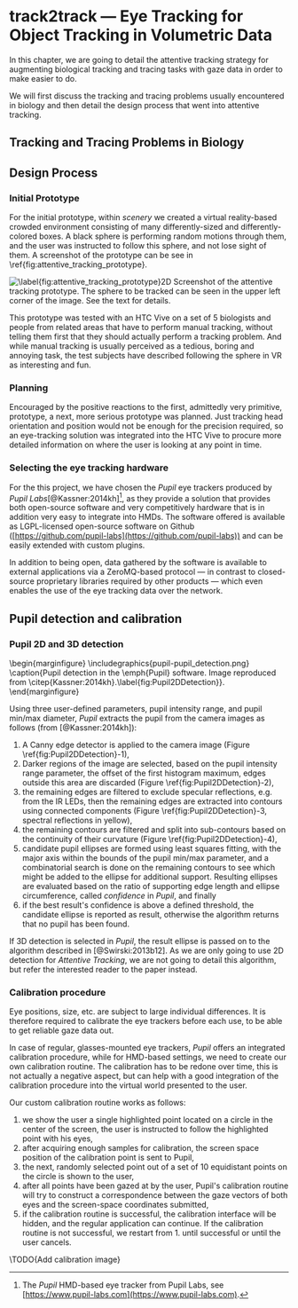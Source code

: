 # track2track — Eye Tracking for Object Tracking in Volumetric Data

In this chapter, we are going to detail the attentive tracking strategy for augmenting biological tracking and tracing tasks with gaze data in order to make easier to do.

We will first discuss the tracking and tracing problems usually encountered in biology and then detail the design process that went into attentive tracking.

## Tracking and Tracing Problems in Biology

## Design Process

### Initial Prototype

For the initial prototype, within _scenery_ we created a virtual reality-based crowded environment consisting of many differently-sized and differently-colored boxes. A black sphere is performing random motions through them, and the user was instructed to follow this sphere, and not lose sight of them. A screenshot of the prototype can be see in \ref{fig:attentive_tracking_prototype}.

![\label{fig:attentive_tracking_prototype}2D Screenshot of the attentive tracking prototype. The sphere to be tracked can be seen in the upper left corner of the image. See the text for details.](attentive_tracking_prototype.png)

This prototype was tested with an HTC Vive on a set of 5 biologists and people from related areas that have to perform manual tracking, without telling them first that they should actually perform a tracking problem. And while manual tracking is usually perceived as a tedious, boring and annoying task, the test subjects have described following the sphere in VR as interesting and fun.

### Planning

Encouraged by the positive reactions to the first, admittedly very primitive, prototype, a next, more serious prototype was planned. Just tracking head orientation and position would not be enough for the precision required, so an eye-tracking solution was integrated into the HTC Vive to procure more detailed information on where the user is looking at any point in time.

### Selecting the eye tracking hardware

For the this project, we have chosen the _Pupil_ eye trackers produced by _Pupil Labs_[@Kassner:2014kh][^pupilnote], as they provide a solution that provides both open-source software and very competitively hardware that is in addition very easy to integrate into HMDs. The software offered is available as LGPL-licensed open-source software on Github ([https://github.com/pupil-labs](https://github.com/pupil-labs)) and can be easily extended with custom plugins. 

In addition to being open, data gathered by the software is available to external applications via a ZeroMQ-based protocol — in contrast to closed-source proprietary libraries required by other products — which even enables the use of the eye tracking data over the network.

[^pupilnote]: The _Pupil_ HMD-based eye tracker from Pupil Labs, see [https://www.pupil-labs.com](https://www.pupil-labs.com).

## Pupil detection and calibration

### Pupil 2D and 3D detection

\begin{marginfigure}
    \includegraphics{pupil-pupil_detection.png}
    \caption{Pupil detection in the \emph{Pupil} software. Image reproduced from \citep{Kassner:2014kh}.\label{fig:Pupil2DDetection}}.
\end{marginfigure}

Using three user-defined parameters, pupil intensity range, and pupil min/max diameter, _Pupil_ extracts the pupil from the camera images as follows (from [@Kassner:2014kh]):

1. A Canny edge detector is applied to the camera image (Figure \ref{fig:Pupil2DDetection}-1),
2. Darker regions of the image are selected, based on the pupil intensity range parameter, the offset of the first histogram maximum, edges outside this area are discarded (Figure \ref{fig:Pupil2DDetection}-2),
3. the remaining edges are filtered to exclude specular reflections, e.g. from the IR LEDs, then the remaining edges are extracted into contours using connected components (Figure \ref{fig:Pupil2DDetection}-3, spectral reflections in yellow),
4. the remaining contours are filtered and split into sub-contours based on the continuity of their curvature (Figure \ref{fig:Pupil2DDetection}-4), 
5. candidate pupil ellipses are formed using least squares fitting, with the major axis within the bounds of the pupil min/max parameter, and a combinatorial search is done on the remaining contours to see which might be added to the ellipse for additional support. Resulting ellipses are evaluated based on the ratio of supporting edge length and ellipse circumference, called _confidence_ in _Pupil_, and finally
6. if the best result's confidence is above a defined threshold, the candidate ellipse is reported as result, otherwise the algorithm returns that no pupil has been found.

If 3D detection is selected in _Pupil_, the result ellipse is passed on to the algorithm described in [@Swirski:2013b12]. As we are only going to use 2D detection for _Attentive Tracking_, we are not going to detail this algorithm, but refer the interested reader to the paper instead.

### Calibration procedure

Eye positions, size, etc. are subject to large individual differences. It is therefore required to calibrate the eye trackers before each use, to be able to get reliable gaze data out. 

In case of regular, glasses-mounted eye trackers, _Pupil_ offers an integrated calibration procedure, while for HMD-based settings, we need to create our own calibration routine. The calibration has to be redone over time, this is not actually a negative aspect, but can help with a good integration of the calibration procedure into the virtual world presented to the user.

Our custom calibration routine works as follows:

 1. we show the user a single highlighted point located on a circle in the center of the screen, the user is instructed to follow the highlighted point with his eyes,
 2. after acquiring enough samples for calibration, the screen space position of the calibration point is sent to Pupil,
 3. the next, randomly selected point out of a set of 10 equidistant points on the circle is shown to the user,
 4. after all points have been gazed at by the user, Pupil's calibration routine will try to construct a correspondence between the gaze vectors of both eyes and the screen-space coordinates submitted,
 5. if the calibration routine is successful, the calibration interface will be hidden, and the regular application can continue. If the calibration routine is not successful, we restart from 1. until successful or until the user cancels.

\TODO{Add calibration image}
